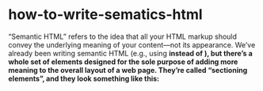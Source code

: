 # how-to-write-sematics-html
“Semantic HTML” refers to the idea that all your HTML markup should convey the underlying meaning of your content—not its appearance. We’ve already been writing semantic HTML (e.g., using <strong> instead of <b>), but there’s a whole set of elements designed for the sole purpose of adding more meaning to the overall layout of a web page. They’re called “sectioning elements”, and they look something like this:
    
